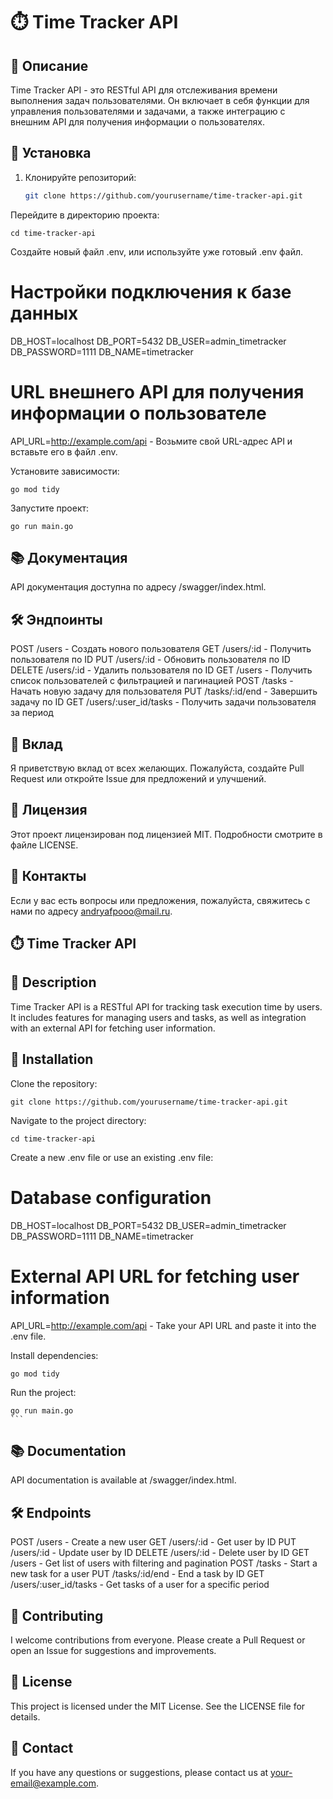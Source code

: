 # ⏱️ Time Tracker API

## 📄 Описание

Time Tracker API - это RESTful API для отслеживания времени выполнения задач пользователями. Он включает в себя функции для управления пользователями и задачами, а также интеграцию с внешним API для получения информации о пользователях.

## 🚀 Установка

1. Клонируйте репозиторий:

	```bash
	git clone https://github.com/yourusername/time-tracker-api.git

Перейдите в директорию проекта:

	cd time-tracker-api

Создайте новый файл .env, или используйте уже готовый .env файл.

# Настройки подключения к базе данных

DB_HOST=localhost
DB_PORT=5432
DB_USER=admin_timetracker
DB_PASSWORD=1111 
DB_NAME=timetracker

# URL внешнего API для получения информации о пользователе

API_URL=http://example.com/api - Возьмите свой URL-адрес API и вставьте его в файл .env.

Установите зависимости:
		
	go mod tidy

Запустите проект:
		
	go run main.go

## 📚 Документация

API документация доступна по адресу /swagger/index.html.

## 🛠️ Эндпоинты

POST /users - Создать нового пользователя
GET /users/:id - Получить пользователя по ID
PUT /users/:id - Обновить пользователя по ID
DELETE /users/:id - Удалить пользователя по ID
GET /users - Получить список пользователей с фильтрацией и пагинацией
POST /tasks - Начать новую задачу для пользователя
PUT /tasks/:id/end - Завершить задачу по ID
GET /users/:user_id/tasks - Получить задачи пользователя за период

## 🤝 Вклад

Я приветствую вклад от всех желающих. Пожалуйста, создайте Pull Request или откройте Issue для предложений и улучшений.

## 📄 Лицензия

Этот проект лицензирован под лицензией MIT. Подробности смотрите в файле LICENSE.

## 📧 Контакты

Если у вас есть вопросы или предложения, пожалуйста, свяжитесь с нами по адресу andryafpooo@mail.ru.

## ⏱️ Time Tracker API

## 📄 Description

Time Tracker API is a RESTful API for tracking task execution time by users. It includes features for managing users and tasks, as well as integration with an external API for fetching user information.

## 🚀 Installation
Clone the repository:

	git clone https://github.com/yourusername/time-tracker-api.git

Navigate to the project directory:

	cd time-tracker-api

Create a new .env file or use an existing .env file:

# Database configuration

DB_HOST=localhost
DB_PORT=5432
DB_USER=admin_timetracker
DB_PASSWORD=1111
DB_NAME=timetracker

# External API URL for fetching user information

API_URL=http://example.com/api - Take your API URL and paste it into the .env file.

Install dependencies:

	go mod tidy

Run the project:

	go run main.go
	```

## 📚 Documentation

API documentation is available at /swagger/index.html.

## 🛠️ Endpoints

POST /users - Create a new user
GET /users/:id - Get user by ID
PUT /users/:id - Update user by ID
DELETE /users/:id - Delete user by ID
GET /users - Get list of users with filtering and pagination
POST /tasks - Start a new task for a user
PUT /tasks/:id/end - End a task by ID
GET /users/:user_id/tasks - Get tasks of a user for a specific period

## 🤝 Contributing

I welcome contributions from everyone. Please create a Pull Request or open an Issue for suggestions and improvements.

## 📄 License

This project is licensed under the MIT License. See the LICENSE file for details.

## 📧 Contact

If you have any questions or suggestions, please contact us at your-email@example.com.